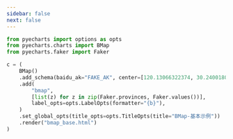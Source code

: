 ```yaml
---
sidebar: false
next: false
---
```

<BlogInfo/>






```python
from pyecharts import options as opts
from pyecharts.charts import BMap
from pyecharts.faker import Faker

c = (
    BMap()
    .add_schema(baidu_ak="FAKE_AK", center=[120.13066322374, 30.240018034923])
    .add(
        "bmap",
        [list(z) for z in zip(Faker.provinces, Faker.values())],
        label_opts=opts.LabelOpts(formatter="{b}"),
    )
    .set_global_opts(title_opts=opts.TitleOpts(title="BMap-基本示例"))
    .render("bmap_base.html")
)
```






<ActionBox />
        
<style>#top-box {margin-top:0.5rem!important;}</style>